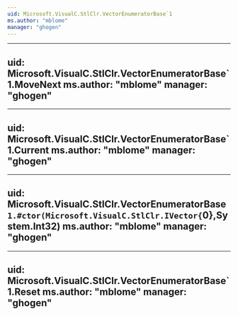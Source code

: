 ```yaml
---
uid: Microsoft.VisualC.StlClr.VectorEnumeratorBase`1
ms.author: "mblome"
manager: "ghogen"
---
```


---
uid: Microsoft.VisualC.StlClr.VectorEnumeratorBase`1.MoveNext
ms.author: "mblome"
manager: "ghogen"
---

---
uid: Microsoft.VisualC.StlClr.VectorEnumeratorBase`1.Current
ms.author: "mblome"
manager: "ghogen"
---

---
uid: Microsoft.VisualC.StlClr.VectorEnumeratorBase`1.#ctor(Microsoft.VisualC.StlClr.IVector{`0},System.Int32)
ms.author: "mblome"
manager: "ghogen"
---

---
uid: Microsoft.VisualC.StlClr.VectorEnumeratorBase`1.Reset
ms.author: "mblome"
manager: "ghogen"
---
